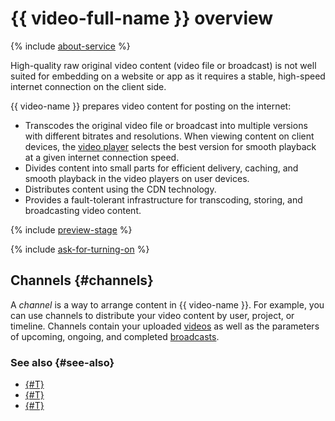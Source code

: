 # {{ video-full-name }} overview

{% include [about-service](../../_includes/video/about-service.md) %}

High-quality raw original video content (video file or broadcast) is not well suited for embedding on a website or app as it requires a stable, high-speed internet connection on the client side.

{{ video-name }} prepares video content for posting on the internet:
* Transcodes the original video file or broadcast into multiple versions with different bitrates and resolutions. When viewing content on client devices, the [video player](player.md) selects the best version for smooth playback at a given internet connection speed.
* Divides content into small parts for efficient delivery, caching, and smooth playback in the video players on user devices.
* Distributes content using the CDN technology.
* Provides a fault-tolerant infrastructure for transcoding, storing, and broadcasting video content.

{% include [preview-stage](../../_includes/video/preview-stage.md) %}

{% include [ask-for-turning-on](../../_includes/video/ask-for-turning-on.md) %}

## Channels {#channels}

A _channel_ is a way to arrange content in {{ video-name }}. For example, you can use channels to distribute your video content by user, project, or timeline. Channels contain your uploaded [videos](videos.md) as well as the parameters of upcoming, ongoing, and completed [broadcasts](streams.md).

### See also {#see-also}

* [{#T}](../security/index.md)
* [{#T}](../hosting.md)
* [{#T}](../streaming.md)
